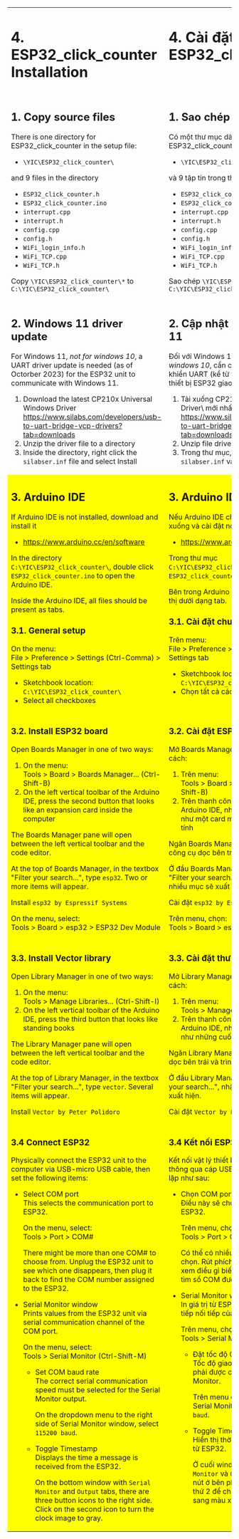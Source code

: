 <table style="border-style: none" >
<tr style="border-style: none">
<td valign="top" width="50%" style="border-style: none">

# 4. ESP32_click_counter Installation

</td>
<td valign="top" width="50%" style="border-style: none">

# 4. Cài đặt ESP32_click_counter

</td>
</tr>

<tr style="border-style: none">
<td valign="top" width="50%" style="border-style: none"></td>
<td valign="top" width="50%" style="border-style: none"></td>
</tr>

<tr style="border-style: none">
<td valign="top" width="50%" style="border-style: none">

## 1. Copy source files

There is one directory for ESP32_click_counter in the setup file:

- `\YIC\ESP32_click_counter\`

and 9 files in the directory

- `ESP32_click_counter.h`
- `ESP32_click_counter.ino`
- `interrupt.cpp`
- `interrupt.h`
- `config.cpp`
- `config.h`
- `WiFi_login_info.h`
- `WiFi_TCP.cpp`
- `WiFi_TCP.h`

Copy `\YIC\ESP32_click_counter\*` to `C:\YIC\ESP32_click_counter\`

</td>
<td valign="top" width="50%" style="border-style: none">


## 1. Sao chép file nguồn

Có một thư mục dành cho ESP32_click_counter trong tệp cài đặt:

- `\YIC\ESP32_click_counter\`

và 9 tập tin trong thư mục

- `ESP32_click_counter.h`
- `ESP32_click_counter.ino`
- `interrupt.cpp`
- `interrupt.h`
- `config.cpp`
- `config.h`
- `WiFi_login_info.h`
- `WiFi_TCP.cpp`
- `WiFi_TCP.h`

Sao chép `\YIC\ESP32_click_counter\*` sang `C:\YIC\ESP32_click_counter\`

</td>
</tr>
<tr style="border-style: none">
<td valign="top" width="50%" style="border-style: none">

## 2. Windows 11 driver update

For Windows 11, _not for windows 10_, a UART driver update is needed (as of Octorber 2023) for the ESP32 unit to communicate with Windows 11.

1. Download the latest CP210x Universal Windows Driver\
<https://www.silabs.com/developers/usb-to-uart-bridge-vcp-drivers?tab=downloads>
2. Unzip the driver file to a directory
3. Inside the directory, right click the `silabser.inf` file and select Install

</td>
<td valign="top" width="50%" style="border-style: none">

## 2. Cập nhật driver Windows 11

Đối với Windows 11, _không dành cho windows 10_, cần có bản cập nhật trình điều khiển UART (kể từ tháng 10 năm 2023) để thiết bị ESP32 giao tiếp với Windows 11.

1. Tải xuống CP210x Universal Windows Driver\ mới nhất
<https://www.silabs.com/developers/usb-to-uart-bridge-vcp-drivers?tab=downloads>
2. Unzip file driver vào một thư mục
3. Trong thư mục, nhấp chuột phải vào tệp `silabser.inf` và chọn Cài đặt

</td>
</tr>
<tr bgcolor=#FFFFFF00 style="border-style: none">
<td valign="top" width="50%" style="border-style: none">

## 3. Arduino IDE

If Arduino IDE is not installed, download and install it

- <https://www.arduino.cc/en/software>

In the directory `C:\YIC\ESP32_click_counter\`, double click `ESP32_click_counter.ino` to open the Arduino IDE.

Inside the Arduino IDE, all files should be present as tabs.

### 3.1. General setup

On the menu:\
File > Preference > Settings (Ctrl-Comma) > Settings tab

- Sketchbook location:\
  `C:\YIC\ESP32_click_counter\`
- Select all checkboxes

</td>
<td valign="top" width="50%" style="border-style: none">

## 3. Arduino IDE

Nếu Arduino IDE chưa được cài đặt, hãy tải xuống và cài đặt nó

- <https://www.arduino.cc/en/software>

Trong thư mục `C:\YIC\ESP32_click_counter\`, nhấp đúp vào `ESP32_click_counter.ino` để mở Arduino IDE.

Bên trong Arduino IDE, tất cả các tệp sẽ hiển thị dưới dạng tab.

### 3.1. Cài đặt chung

Trên menu:\
File > Preference > Settings (Ctrl-Comma) > Settings tab

- Sketchbook location:\
  `C:\YIC\ESP32_click_counter\`
- Chọn tất cả các hộp kiểm

</td>
</tr>
<tr bgcolor=#FFFFFF00 style="border-style: none">
<td valign="top" width="50%" style="border-style: none">

### 3.2. Install ESP32 board

Open Boards Manager in one of two ways:

1. On the menu:\
   Tools > Board > Boards Manager... (Ctrl-Shift-B)
2. On the left vertical toolbar of the Arduino IDE, press the second button that looks like an expansion card inside the computer

The Boards Manager pane will open between the left vertical toolbar and the code editor.

At the top of Boards Manager, in the textbox "Filter your search...", type `esp32`. Two or more items will appear.

Install `esp32 by Espressif Systems`

On the menu, select:\
Tools > Board > esp32 > ESP32 Dev Module

</td>
<td valign="top" width="50%" style="border-style: none">

### 3.2. Cài đặt ESP32 board

Mở Boards Manager theo một trong hai cách:

1. Trên menu:\
   Tools > Board > Boards Manager... (Ctrl-Shift-B)
2. Trên thanh công cụ dọc bên trái của Arduino IDE, nhấn nút thứ hai trông giống như một card mở rộng bên trong máy tính

Ngăn Boards Manager sẽ mở giữa thanh công cụ dọc bên trái và trình chỉnh sửa mã.

Ở đầu Boards Manager, trong hộp văn bản "Filter your search...", nhập `esp32`. Hai hoặc nhiều mục sẽ xuất hiện.

Cài đặt `esp32 by Espressif Systems`

Trên menu, chọn:\
Tools > Board > esp32 > ESP32 Dev Module

</td>
</tr>
<tr bgcolor=#FFFFFF00 style="border-style: none">
<td valign="top" width="50%" style="border-style: none">

### 3.3. Install Vector library

Open Library Manager in one of two ways:

1. On the menu:\
  Tools > Manage Libraries... (Ctrl-Shift-I)
2. On the left vertical toolbar of the Arduino IDE, press the third button that looks like standing books

The Library Manager pane will open between the left vertical toolbar and the code editor.

At the top of Library Manager, in the textbox "Filter your search...", type `vector`. Several items will appear.

Install `Vector by Peter Polidoro`

</td>
<td valign="top" width="50%" style="border-style: none">

### 3.3. Cài đặt thư viện Vector

Mở Library Manager theo một trong hai cách:

1. Trên menu:\
   Tools > Manage Libraries... (Ctrl-Shift-I)
2. Trên thanh công cụ dọc bên trái của Arduino IDE, nhấn nút thứ ba trông giống như những cuốn sách đứng

Ngăn Library Manager sẽ mở giữa toolbar dọc bên trái và trình chỉnh sửa mã.

Ở đầu Library Manager, trong textbox "Filter your search...", nhập `vector`. Một số mục sẽ xuất hiện.

Cài đặt `Vector by Peter Polidoro`

</td>
</tr>
<tr bgcolor=#FFFFFF00 style="border-style: none">
<td valign="top" width="50%" style="border-style: none">

### 3.4 Connect ESP32

Physically connect the ESP32 unit to the computer via USB-micro USB cable, then set the following items:

- Select COM port\
  This selects the communication port to ESP32.

  On the menu, select:\
  Tools > Port > COM#

  There might be more than one COM# to choose from. Unplug the ESP32 unit to see which one disappears, then plug it back to find the COM number assigned to the ESP32.

- Serial Monitor window\
  Prints values from the ESP32 unit via serial communication channel of the COM port.

  On the menu, select:\
  Tools > Serial Monitor (Ctrl-Shift-M)

  - Set COM baud rate\
    The correct serial communication speed must be selected for the Serial Monitor output.

    On the dropdown menu to the right side of Serial Monitor window, select `115200 baud`.

  - Toggle Timestamp\
    Displays the time a message is received from the ESP32.

    On the bottom window with `Serial Monitor` and `Output` tabs, there are three button icons to the right side. Click on the second icon to turn the clock image to gray.

</td>
<td valign="top" width="50%" style="border-style: none">

### 3.4 Kết nối ESP32

Kết nối vật lý thiết bị ESP32 với máy tính thông qua cáp USB-micro USB, sau đó thiết lập như sau:

- Chọn COM port\
  Điều này sẽ chọn cổng giao tiếp tới ESP32.

  Trên menu, chọn:\
  Tools > Port > COM#

  Có thể có nhiều hơn một COM# để lựa chọn. Rút phích cắm thiết bị ESP32 để xem điều gì biến mất, sau đó cắm lại để tìm số COM được gán cho ESP32.

- Serial Monitor window\
  In giá trị từ ESP32 thông qua kênh giao tiếp nối tiếp của cổng COM.

  Trên menu, chọn:\
  Tools > Serial Monitor (Ctrl-Shift-M)

  - Đặt tốc độ COM baud\
    Tốc độ giao tiếp nối tiếp chính xác phải được chọn cho đầu ra Serial Monitor.

    Trên menu dropdown ở bên phải Serial Monitor window, chọn `115200 baud`.

  - Toggle Timestamp\
    Hiển thị thời gian nhận được tin nhắn từ ESP32.

    Ở cuối window có các tab `Serial Monitor` và `Output`, với ba biểu tượng nút ở bên phải. Nhấn vào biểu tượng thứ 2 để chuyển hình ảnh đồng hồ sang màu xám.

</td>
</tr>
</table>
